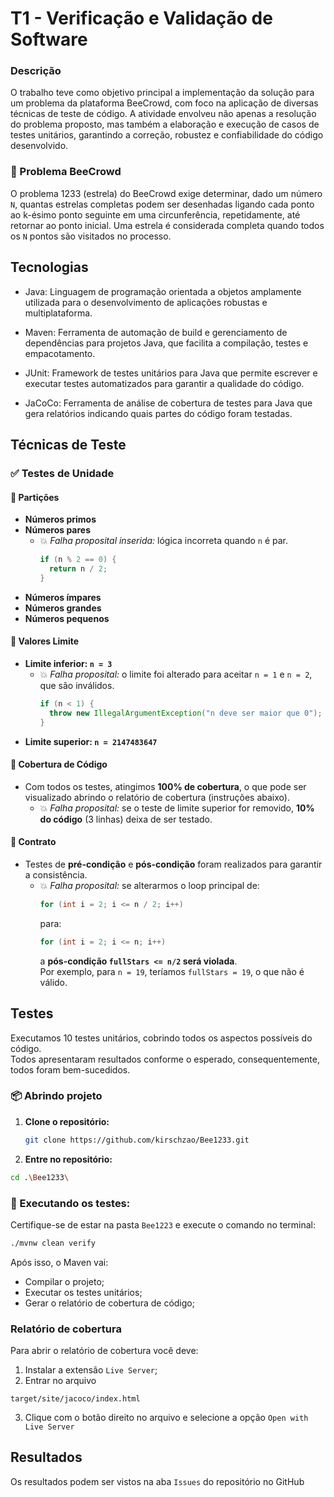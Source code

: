 # T1 - Verificação e Validação de Software

### Descrição

O trabalho teve como objetivo principal a implementação da solução para um problema da plataforma BeeCrowd, com foco na aplicação de diversas técnicas de teste de código. A atividade envolveu não apenas a resolução do problema proposto, mas também a elaboração e execução de casos de testes unitários, garantindo a correção, robustez e confiabilidade do código desenvolvido.

### 🐝 Problema BeeCrowd

O problema 1233 (estrela) do BeeCrowd exige determinar, dado um número `N`, quantas estrelas completas podem ser desenhadas ligando cada ponto ao k-ésimo ponto seguinte em uma circunferência, repetidamente, até retornar ao ponto inicial. Uma estrela é considerada completa quando todos os `N` pontos são visitados no processo.

## Tecnologias

- Java: Linguagem de programação orientada a objetos amplamente utilizada para o desenvolvimento de aplicações robustas e multiplataforma.

- Maven: Ferramenta de automação de build e gerenciamento de dependências para projetos Java, que facilita a compilação, testes e empacotamento.

- JUnit: Framework de testes unitários para Java que permite escrever e executar testes automatizados para garantir a qualidade do código.

- JaCoCo: Ferramenta de análise de cobertura de testes para Java que gera relatórios indicando quais partes do código foram testadas.

## Técnicas de Teste

### ✅ Testes de Unidade

#### 🔹 Partições

- **Números primos**
- **Números pares**
  - 💥 _Falha proposital inserida:_ lógica incorreta quando `n` é par.
    ```java
    if (n % 2 == 0) {
      return n / 2;
    }
    ```
- **Números ímpares**
- **Números grandes**
- **Números pequenos**

#### 🔹 Valores Limite

- **Limite inferior: `n = 3`**
  - 💥 _Falha proposital:_ o limite foi alterado para aceitar `n = 1` e `n = 2`, que são inválidos.
    ```java
    if (n < 1) {
      throw new IllegalArgumentException("n deve ser maior que 0");
    }
    ```
- **Limite superior: `n = 2147483647`**

#### 🔹 Cobertura de Código

- Com todos os testes, atingimos **100% de cobertura**, o que pode ser visualizado abrindo o relatório de cobertura (instruções abaixo).
  - 💥 _Falha proposital:_ se o teste de limite superior for removido, **10% do código** (3 linhas) deixa de ser testado.

#### 🔹 Contrato

- Testes de **pré-condição** e **pós-condição** foram realizados para garantir a consistência.
  - 💥 _Falha proposital:_ se alterarmos o loop principal de:
    ```java
    for (int i = 2; i <= n / 2; i++)
    ```
    para:
    ```java
    for (int i = 2; i <= n; i++)
    ```
    a **pós-condição `fullStars <= n/2` será violada**.  
    Por exemplo, para `n = 19`, teríamos `fullStars = 19`, o que não é válido.

## Testes

Executamos 10 testes unitários, cobrindo todos os aspectos possíveis do código.  
Todos apresentaram resultados conforme o esperado, consequentemente, todos foram bem-sucedidos.

### 📦 Abrindo projeto

1. **Clone o repositório:**

    ```bash
    git clone https://github.com/kirschzao/Bee1233.git
    ```

2. **Entre no repositório:**

  ```bash
  cd .\Bee1233\
  ```
    


### 🚀 Executando os testes:

Certifique-se de estar na pasta `Bee1223` e execute o comando no terminal:

```bash
./mvnw clean verify
```

Após isso, o Maven vai:
- Compilar o projeto;
- Executar os testes unitários;
- Gerar o relatório de cobertura de código;

### Relatório de cobertura

  Para abrir o relatório de cobertura você deve:
  1. Instalar a extensão `Live Server`;
  2. Entrar no arquivo 
  ```
  target/site/jacoco/index.html
  ```
  3. Clique com o botão direito no arquivo e selecione a opção `Open with Live Server`

## Resultados

  Os resultados podem ser vistos na aba `Issues` do repositório no GitHub  
